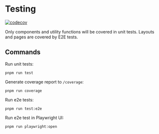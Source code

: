 # Testing

[![codecov](https://codecov.io/gh/TheJiahao/TheJiahao.github.io/graph/badge.svg?token=M48R27ULMT)](https://codecov.io/gh/TheJiahao/TheJiahao.github.io)

Only components and utility functions will be covered in unit tests.
Layouts and pages are covered by E2E tests.

## Commands

Run unit tests:

```console
pnpm run test
```

Generate coverage report to `/coverage`:

```console
pnpm run coverage
```

Run e2e tests:

```console
pnpm run test:e2e
```

Run e2e test in Playwright UI:

```console
pnpm run playwright:open
```
